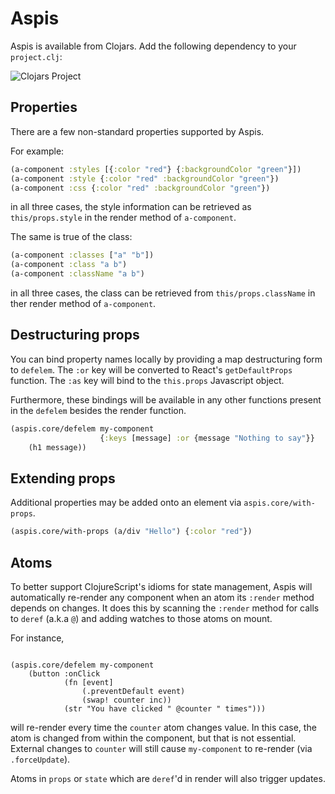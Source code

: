# Aspis

Aspis is available from Clojars. Add the following dependency to your `project.clj`:

![Clojars Project](http://clojars.org/hostelrocket/aspis/latest-version.svg)

## Properties

There are a few non-standard properties supported by Aspis.

For example:
```clojure
(a-component :styles [{:color "red"} {:backgroundColor "green"}])
(a-component :style {:color "red" :backgroundColor "green"})
(a-component :css {:color "red" :backgroundColor "green"})
```
in all three cases, the style information can be retrieved as `this/props.style` in the render method of `a-component`.

The same is true of the class:
```clojure
(a-component :classes ["a" "b"])
(a-component :class "a b")
(a-component :className "a b")
```
in all three cases, the class can be retrieved from `this/props.className` in ther render method of `a-component`.

## Destructuring props

You can bind property names locally by providing a map destructuring form to `defelem`.  The `:or` key will be converted to React's `getDefaultProps` function.  The `:as` key will bind to the `this.props` Javascript object.

Furthermore, these bindings will be available in any other functions present in the `defelem` besides the render function.

```clojure
(aspis.core/defelem my-component 
                    {:keys [message] :or {message "Nothing to say"}}
    (h1 message))
```

## Extending props

Additional properties may be added onto an element via `aspis.core/with-props`.

```clojure
(aspis.core/with-props (a/div "Hello") {:color "red"})
```

## Atoms

To better support ClojureScript's idioms for state management, Aspis will automatically re-render any component when an atom its `:render` method depends on changes.  It does this by scanning the `:render` method for calls to `deref` (a.k.a `@`) and adding watches to those atoms on mount.

For instance,

```(def counter (atom 0))

(aspis.core/defelem my-component
    (button :onClick 
            (fn [event]
                (.preventDefault event)
                (swap! counter inc))
            (str "You have clicked " @counter " times")))
```

will re-render every time the `counter` atom changes value.  In this case, the atom is changed from within the component, but that is not essential.  External changes to `counter` will still cause `my-component` to re-render (via `.forceUpdate`).

Atoms in `props` or `state` which are `deref`'d in render will also trigger updates.
